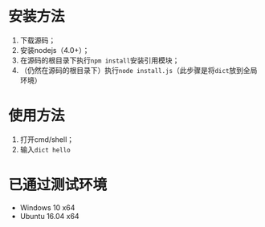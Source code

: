 # 安装方法
1. 下载源码；
2. 安装nodejs（4.0+）；
3. 在源码的根目录下执行`npm install`安装引用模块；
4. （仍然在源码的根目录下）执行`node install.js`（此步骤是将`dict`放到全局环境）

# 使用方法
1. 打开cmd/shell；
2. 输入`dict hello`

# 已通过测试环境
- Windows 10 x64
- Ubuntu 16.04 x64
